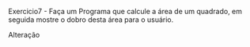 Exercicio7 - Faça um Programa que calcule a área de um quadrado, em seguida mostre o dobro desta área para o usuário.

Alteração

